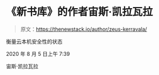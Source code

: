 # 《新书库》的作者宙斯·凯拉瓦拉

> 原文：<https://thenewstack.io/author/zeus-kerravala/>

衡量云本机安全性的状态

2020 年 8 月 5 日上午 7:39

宙斯·凯拉瓦拉